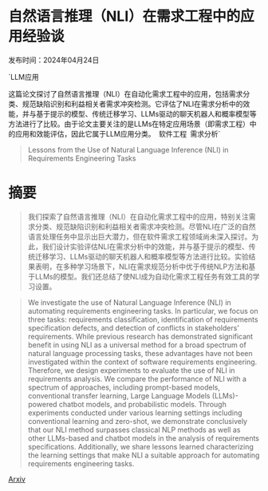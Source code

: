 # 自然语言推理（NLI）在需求工程中的应用经验谈

发布时间：2024年04月24日

`LLM应用

这篇论文探讨了自然语言推理（NLI）在自动化需求工程中的应用，包括需求分类、规范缺陷识别和利益相关者需求冲突检测。它评估了NLI在需求分析中的效能，并与基于提示的模型、传统迁移学习、LLMs驱动的聊天机器人和概率模型等方法进行了比较。由于论文主要关注的是LLMs在特定应用场景（即需求工程）中的应用和效能评估，因此它属于LLM应用分类。` `软件工程` `需求分析`

> Lessons from the Use of Natural Language Inference (NLI) in Requirements Engineering Tasks

# 摘要

> 我们探索了自然语言推理（NLI）在自动化需求工程中的应用，特别关注需求分类、规范缺陷识别和利益相关者需求冲突检测。尽管NLI在广泛的自然语言处理任务中显示出巨大潜力，但在软件需求工程领域尚未深入探讨。为此，我们设计实验评估NLI在需求分析中的效能，并与基于提示的模型、传统迁移学习、LLMs驱动的聊天机器人和概率模型等方法进行比较。实验结果表明，在多种学习场景下，NLI在需求规范分析中优于传统NLP方法和基于LLMs的模型。我们还总结了使NLI成为自动化需求工程任务有效工具的学习设置。

> We investigate the use of Natural Language Inference (NLI) in automating requirements engineering tasks. In particular, we focus on three tasks: requirements classification, identification of requirements specification defects, and detection of conflicts in stakeholders' requirements. While previous research has demonstrated significant benefit in using NLI as a universal method for a broad spectrum of natural language processing tasks, these advantages have not been investigated within the context of software requirements engineering. Therefore, we design experiments to evaluate the use of NLI in requirements analysis. We compare the performance of NLI with a spectrum of approaches, including prompt-based models, conventional transfer learning, Large Language Models (LLMs)-powered chatbot models, and probabilistic models. Through experiments conducted under various learning settings including conventional learning and zero-shot, we demonstrate conclusively that our NLI method surpasses classical NLP methods as well as other LLMs-based and chatbot models in the analysis of requirements specifications. Additionally, we share lessons learned characterizing the learning settings that make NLI a suitable approach for automating requirements engineering tasks.

[Arxiv](https://arxiv.org/abs/2405.05135)